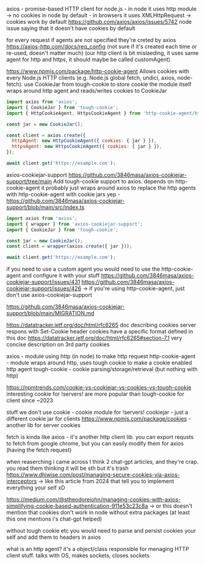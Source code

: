 


axios - promise-based HTTP client for node.js
    - in node it uses http module
        -> no cookies in node by default
    - in browsers it uses XMLHttpRequest
        -> cookies work by default
https://github.com/axios/axios/issues/5742
    node issue saying that it doesn't have cookies by default


for every request if agents are not specified they're creted by axios
    https://axios-http.com/docs/req_config (not sure if it's created each time or re-used, doesn't matter much) (our http client is bit mislaeding, it uses same agent for http and https, it should maybe be called customAgent)


https://www.npmjs.com/package/http-cookie-agent
Allows cookies with every Node.js HTTP clients (e.g. Node.js global fetch, undici, axios, node-fetch).
use CookieJar from tough-cookie to store cookie
the module itself wraps around http agent and reads/writes cookies to CookieJar

```js
import axios from 'axios';
import { CookieJar } from 'tough-cookie';
import { HttpCookieAgent, HttpsCookieAgent } from 'http-cookie-agent/http';

const jar = new CookieJar();

const client = axios.create({
  httpAgent: new HttpCookieAgent({ cookies: { jar } }),
  httpsAgent: new HttpsCookieAgent({ cookies: { jar } }),
});

await client.get('https://example.com');
```

axios-cookiejar-support
https://github.com/3846masa/axios-cookiejar-support/tree/main
Add tough-cookie support to axios.
depends on http-cookie-agent
it probably just wraps around axios to replace the http agents with http-cookie-agent with cookie jars
yep - https://github.com/3846masa/axios-cookiejar-support/blob/main/src/index.ts

```js
import axios from 'axios';
import { wrapper } from 'axios-cookiejar-support';
import { CookieJar } from 'tough-cookie';

const jar = new CookieJar();
const client = wrapper(axios.create({ jar }));

await client.get('https://example.com');
```

if you need to use a custom agent you would need to use the http-cookie-agent and configure it with your stuff
https://github.com/3846masa/axios-cookiejar-support/issues/431
https://github.com/3846masa/axios-cookiejar-support/issues/426
    -> if you're using http-cookie-agent, just don't use axios-cookiejar-support

https://github.com/3846masa/axios-cookiejar-support/blob/main/MIGRATION.md






https://datatracker.ietf.org/doc/html/rfc6265
doc describing cookies
server respons with Set-Cookie header
    cookies have a specific format defined in this doc
https://datatracker.ietf.org/doc/html/rfc6265#section-7.1
    very concise description on 3rd party cookies



axios - module using http (in node) to make http request
http-cookie-agent - module wraps around http, uses tough cookie to make a cookie enabled http agent
tough-cookie - cookie parsing/storage/retrieval (but nothing with http)

https://npmtrends.com/cookie-vs-cookiejar-vs-cookies-vs-tough-cookie
    interesting cookie for !servers! are more popular than tough-cookie for client since ~2023

stuff we don't use
cookie - cookie module for !servers!
cookiejar - just a different cookie jar for clients
https://www.npmjs.com/package/cookies - another lib for server cookies

fetch is kinda like axios - it's another http client lib.
you can export requsts to fetch from google chrome, but you can easily modify them for axios (having the fetch request)


when reaserching i came across I think 2 chat-gpt articles, and they're crap.
you read them thinking it will be sth but it's trash
https://www.dhiwise.com/post/managing-secure-cookies-via-axios-interceptors
    -> like this article from 2024 that tell you to implement everything your self xD

https://medium.com/@stheodorejohn/managing-cookies-with-axios-simplifying-cookie-based-authentication-911e53c23c8a
    -> or this doesn't mention that cookies don't work in node without extra packages
    (at least this one mentions i's chat-gpt helped)



without tough cookie etc you would need to parse and persist cookies your self and add them to headers in axios

what is an http agent?
it's a object/class responsible for menaging HTTP client stuff. talks with OS, makes sockets, closes sockets
